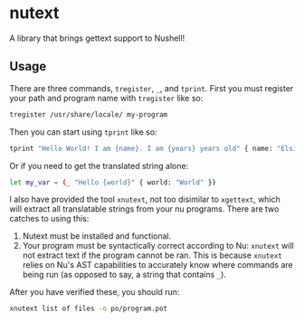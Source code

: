# nutext
A library that brings gettext support to Nushell!

## Usage
There are three commands, `tregister`, `_`, and `tprint`. First you must register your path and program name with `tregister` like so:

```bash
tregister /usr/share/locale/ my-program
```

Then you can start using `tprint` like so:

```bash
tprint "Hello World! I am {name}. I am {years} years old" { name: "Elsie", years: 19 }
```

Or if you need to get the translated string alone:

```bash
let my_var = (_ "Hello {world}" { world: "World" })
```

I also have provided the tool `xnutext`, not too disimilar to `xgettext`, which will extract all translatable strings from your nu programs. There are two catches to using this:

1. Nutext must be installed and functional.
2. Your program must be syntactically correct according to Nu: `xnutext` will not extract text if the program cannot be ran. This is because `xnutext` relies on Nu's AST capabilities to accurately know where commands are being run (as opposed to say, a string that contains `_`).

After you have verified these, you should run:

```bash
xnutext list of files -o po/program.pot
```
